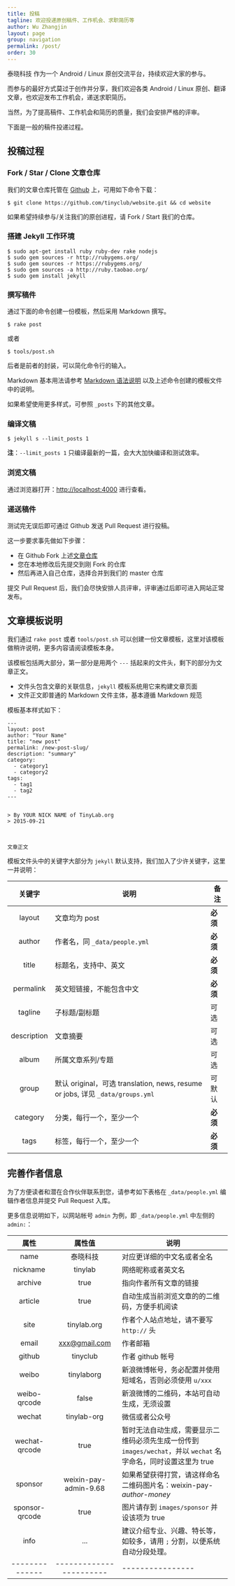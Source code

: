 ```yaml
---
title: 投稿
tagline: 欢迎投递原创稿件、工作机会、求职简历等
author: Wu Zhangjin
layout: page
group: navigation
permalink: /post/
order: 30
---
```


泰晓科技 作为一个 Android / Linux 原创交流平台，持续欢迎大家的参与。

而参与的最好方式莫过于创作并分享，我们欢迎各类 Android / Linux 原创、翻译文章，也欢迎发布工作机会，递送求职简历。

当然，为了提高稿件、工作机会和简历的质量，我们会安排严格的评审。

下面是一般的稿件投递过程。

## 投稿过程

### Fork / Star / Clone 文章仓库

我们的文章仓库托管在 [Github][1] 上，可用如下命令下载：

    $ git clone https://github.com/tinyclub/website.git && cd website

如果希望持续参与/关注我们的原创进程，请 Fork / Start 我们的仓库。

### 搭建 Jekyll 工作环境

    $ sudo apt-get install ruby ruby-dev rake nodejs
    $ sudo gem sources -r http://rubygems.org/
    $ sudo gem sources -r https://rubygems.org/
    $ sudo gem sources -a http://ruby.taobao.org/
    $ sudo gem install jekyll

### 撰写稿件

通过下面的命令创建一份模板，然后采用 Markdown 撰写。

    $ rake post

或者

    $ tools/post.sh

后者是前者的封装，可以简化命令行的输入。

Markdown 基本用法请参考 [Markdown 语法说明][2] 以及上述命令创建的模板文件中的说明。

如果希望使用更多样式，可参照 `_posts` 下的其他文章。

### 编译文稿

    $ jekyll s --limit_posts 1

**注**：`--limit_posts 1` 只编译最新的一篇，会大大加快编译和测试效率。

### 浏览文稿

通过浏览器打开：<http://localhost:4000> 进行查看。

### 递送稿件

测试完无误后即可通过 Github 发送 Pull Request 进行投稿。

这一步要求事先做如下步骤：

* 在 Github Fork 上述[文章仓库][1]
* 您在本地修改后先提交到刚 Fork 的仓库
* 然后再进入自己仓库，选择合并到我们的 master 仓库

提交 Pull Request 后，我们会尽快安排人员评审，评审通过后即可进入网站正常发布。

## 文章模板说明

我们通过 `rake post` 或者 `tools/post.sh` 可以创建一份文章模板，这里对该模板做稍许说明，更多内容请阅读模板本身。

该模板包括两大部分，第一部分是用两个 `---` 括起来的文件头，剩下的部分为文章正文。

* 文件头包含文章的关联信息，`jekyll` 模板系统用它来构建文章页面
* 文件正文即普通的 Markdown 文件主体，基本遵循 Markdown 规范

模板基本样式如下：

    ---
    layout: post
    author: "Your Name"
    title: "new post"
    permalink: /new-post-slug/
    description: "summary"
    category:
      - category1
      - category2
    tags:
      - tag1
      - tag2
    ---
    
    
    > By YOUR NICK NAME of TinyLab.org
    > 2015-09-21
    
    
    
    文章正文
    
    
    

模板文件头中的关键字大部分为 `jekyll` 默认支持，我们加入了少许关键字，这里一并说明：

| 关键字 | 说明              |  备注     |
|:------:|-------------------|---------------|
|layout  | 文章均为 post     | **必须**
|author  | 作者名，同 `_data/people.yml` | **必须**
|title   | 标题名，支持中、英文      | **必须**
|permalink| 英文短链接，不能包含中文 | **必须**
|tagline  | 子标题/副标题            | 可选
|description| 文章摘要              | 可选
|album      | 所属文章系列/专题     | 可选
|group      | 默认 original，可选 translation, news, resume or jobs, 详见 `_data/groups.yml` | 可默认
|category   | 分类，每行一个，至少一个 | **必须**
|tags       | 标签，每行一个，至少一个 | **必须**

## 完善作者信息

为了方便读者和潜在合作伙伴联系到您，请参考如下表格在 `_data/people.yml` 编辑作者信息并提交 Pull Request 入库。

更多信息说明如下，以网站帐号 `admin` 为例，即 `_data/people.yml` 中左侧的 `admin:`：

|属性    |   属性值      |  说明                    |
|:------:|:-------------:|--------------------------|
|name    | 泰晓科技      | 对应更详细的中文名或者全名
|nickname| tinylab       | 网络昵称或者英文名
|archive | true          | 指向作者所有文章的链接
|article | true          | 自动生成当前浏览文章的的二维码，方便手机阅读
|site    | tinylab.org   | 作者个人站点地址，请不要写 `http://` 头
|email   | xxx@gmail.com | 作者邮箱
|github  | tinyclub             | 作者 github 帐号
|weibo   | tinylaborg           | 新浪微博帐号，务必配置并使用短域名，否则必须使用 `u/xxx`
|weibo-qrcode  | false          | 新浪微博的二维码，本站可自动生成，无须设置
|wechat        | tinylab-org    | 微信或者公众号
|wechat-qrcode | true           | 暂时无法自动生成，需要显示二维码必须先生成一份传到 `images/wechat`，并以 `wechat` 名字命名，同时设置这里为 true
|sponsor       | weixin-pay-admin-9.68 | 如果希望获得打赏，请这样命名二维码图片名：weixin-pay-*author*-*money*
|sponsor-qrcode| true                  | 图片请存到 `images/sponsor` 并设该项为 true
|info          | ...                   | 建议介绍专业、兴趣、特长等，如较多，请用 `;` 分割，以便系统自动分段处理。
|--------------|-----------------------|----------------|




 [1]: https://github.com/tinyclub/website.git
 [2]: http://wowubuntu.com/markdown/
